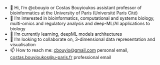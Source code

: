 - 👋 Hi, I’m @cbouyio or Costas Bouyioukos assistant professor of bioinformatics at the University of Paris (Université Paris Cité)
- 👀 I’m interested in bioinformatics, computational and systems biology, multi-omics and regulatory analysis and deep-ML/AI applications to biology
- 🌱 I’m currently learning, deepML models architectures
- 💞️ I’m looking to collaborate on, 3-dimensional data representation and visualisation
- 📫 How to reach me: cbouyio@gmail.com personal email, costas.bouyioukos@u-paris.fr professional email

<!---
cbouyio/cbouyio is a ✨ special ✨ repository because its `README.md` (this file) appears on your GitHub profile.
You can click the Preview link to take a look at your changes.
--->

